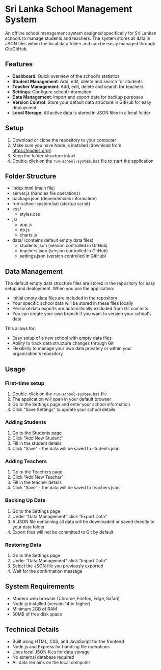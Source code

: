 # Sri Lanka School Management System

An offline school management system designed specifically for Sri Lankan schools to manage students and teachers. The system stores all data in JSON files within the local data folder and can be easily managed through Git/GitHub.

## Features

- **Dashboard**: Quick overview of the school's statistics
- **Student Management**: Add, edit, delete and search for students
- **Teacher Management**: Add, edit, delete and search for teachers
- **Settings**: Configure school information
- **Data Management**: Import and export data for backup purposes
- **Version Control**: Store your default data structure in GitHub for easy deployment
- **Local Storage**: All active data is stored in JSON files in a local folder

## Setup

1. Download or clone the repository to your computer
2. Make sure you have Node.js installed (download from https://nodejs.org/)
3. Keep the folder structure intact
4. Double-click on the `run-school-system.bat` file to start the application

## Folder Structure

- index.html (main file)
- server.js (handles file operations)
- package.json (dependencies information)
- run-school-system.bat (startup script)
- css/
  - styles.css
- js/
  - app.js
  - db.js
  - charts.js
- data/ (contains default empty data files)
  - students.json (version controlled in GitHub)
  - teachers.json (version controlled in GitHub)
  - settings.json (version controlled in GitHub)

## Data Management

The default empty data structure files are stored in the repository for easy setup and deployment. When you use the application:

- Initial empty data files are included in the repository
- Your specific school data will be stored in these files locally
- Personal data exports are automatically excluded from Git commits
- You can create your own branch if you want to version your school's data

This allows for:
- Easy setup of a new school with empty data files
- Ability to track data structure changes through Git
- Flexibility to manage your own data privately or within your organization's repository

## Usage

### First-time setup

1. Double-click on the `run-school-system.bat` file
2. The application will open in your default browser
3. Go to the Settings page and enter your school information
4. Click "Save Settings" to update your school details

### Adding Students

1. Go to the Students page
2. Click "Add New Student"
3. Fill in the student details
4. Click "Save" - the data will be saved to students.json

### Adding Teachers

1. Go to the Teachers page
2. Click "Add New Teacher" 
3. Fill in the teacher details
4. Click "Save" - the data will be saved to teachers.json

### Backing Up Data

1. Go to the Settings page
2. Under "Data Management" click "Export Data"
3. A JSON file containing all data will be downloaded or saved directly to your data folder
4. Export files will not be committed to Git by default

### Restoring Data

1. Go to the Settings page
2. Under "Data Management" click "Import Data"
3. Select the JSON file you previously exported
4. Wait for the confirmation message

## System Requirements

- Modern web browser (Chrome, Firefox, Edge, Safari)
- Node.js installed (version 14 or higher)
- Minimum 2GB of RAM
- 50MB of free disk space

## Technical Details

- Built using HTML, CSS, and JavaScript for the frontend
- Node.js and Express for handling file operations
- Uses local JSON files for data storage
- No external database required
- All data remains on the local computer

